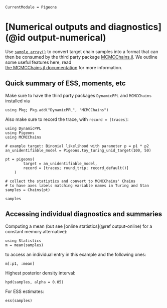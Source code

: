 ```@meta
CurrentModule = Pigeons
```

# [Numerical outputs and diagnostics](@id output-numerical)

Use [`sample_array()`](@ref) to convert target chain 
samples into a format that can then be consumed by the 
third party package 
[MCMCChains.jl](https://github.com/TuringLang/MCMCChains.jl). 
We outline some useful features here, read  
[the MCMCChains.jl documentation](https://github.com/TuringLang/MCMCChains.jl) for more information.


## Quick summary of ESS, moments, etc

Make sure to have the third party packages `DynamicPPL` and `MCMCChains` installed via 

```
using Pkg; Pkg.add("DynamicPPL", "MCMCChains")
```

Also make sure to record the trace, with `record = [traces]`:

```@example numerical
using DynamicPPL
using Pigeons
using MCMCChains

# example target: Binomial likelihood with parameter p = p1 * p2
an_unidentifiable_model = Pigeons.toy_turing_unid_target(100, 50)

pt = pigeons(
        target = an_unidentifiable_model, 
        record = [traces; round_trip; record_default()]
    )

# collect the statistics and convert to MCMCChains' Chains
# to have axes labels matching variable names in Turing and Stan
samples = Chains(pt)

samples
```

## Accessing individual diagnostics and summaries

Computing a mean 
(but see [online statistics](@ref output-online) for 
a constant memory alternative):

```@example numerical
using Statistics 
m = mean(samples)
```

to access an individual entry in this example and the following ones:

```@example numerical
m[:p1, :mean]
```

Highest posterior density interval:

```@example numerical
hpd(samples, alpha = 0.05)
```

For ESS estimates:

```@example numerical
ess(samples)
```